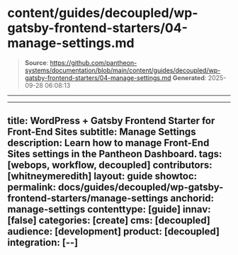 # content/guides/decoupled/wp-gatsby-frontend-starters/04-manage-settings.md

> **Source**: https://github.com/pantheon-systems/documentation/blob/main/content/guides/decoupled/wp-gatsby-frontend-starters/04-manage-settings.md
> **Generated**: 2025-09-28 06:08:13

---

---
title: WordPress + Gatsby Frontend Starter for Front-End Sites
subtitle: Manage Settings
description: Learn how to manage Front-End Sites settings in the Pantheon Dashboard.
tags: [webops, workflow, decoupled]
contributors: [whitneymeredith]
layout: guide
showtoc:
permalink: docs/guides/decoupled/wp-gatsby-frontend-starters/manage-settings
anchorid: manage-settings
contenttype: [guide]
innav: [false]
categories: [create]
cms: [decoupled]
audience: [development]
product: [decoupled]
integration: [--]
---

<Partial file="decoupled-manage-settings.md" />